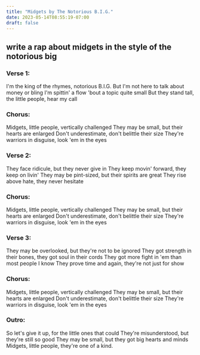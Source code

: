 ```yaml
---
title: "Midgets by The Notorious B.I.G."
date: 2023-05-14T08:55:19-07:00
draft: false
---
```


## write a rap about midgets in the style of the notorious big


### Verse 1:
I'm the king of the rhymes, notorious B.I.G.
But I'm not here to talk about money or bling
I'm spittin' a flow 'bout a topic quite small
But they stand tall, the little people, hear my call

### Chorus:
Midgets, little people, vertically challenged
They may be small, but their hearts are enlarged
Don't underestimate, don't belittle their size
They're warriors in disguise, look 'em in the eyes

### Verse 2:
They face ridicule, but they never give in
They keep movin' forward, they keep on livin'
They may be pint-sized, but their spirits are great
They rise above hate, they never hesitate

### Chorus:
Midgets, little people, vertically challenged
They may be small, but their hearts are enlarged
Don't underestimate, don't belittle their size
They're warriors in disguise, look 'em in the eyes

### Verse 3:
They may be overlooked, but they're not to be ignored
They got strength in their bones, they got soul in their cords
They got more fight in 'em than most people I know
They prove time and again, they're not just for show

### Chorus:
Midgets, little people, vertically challenged
They may be small, but their hearts are enlarged
Don't underestimate, don't belittle their size
They're warriors in disguise, look 'em in the eyes

### Outro:
So let's give it up, for the little ones that could
They're misunderstood, but they're still so good
They may be small, but they got big hearts and minds
Midgets, little people, they're one of a kind.